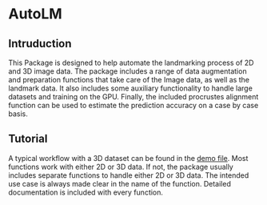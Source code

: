 # AutoLM

## Intruduction
This Package is designed to help automate the landmarking process of 2D and 3D image data. The package
includes a range of data augmentation and preparation functions that take care of the Image data, as well as the landmark data. It also includes some auxiliary functionality to handle large datasets and training on the GPU. Finally, the included
procrustes alignment function can be used to estimate the prediction accuracy on a case by case basis.


## Tutorial
A typical workflow with a 3D dataset can be found in the [demo file](../master/demo.jl). Most functions work with either 2D or 3D data. If not, the package usually includes separate functions to handle either 2D or 3D data. The intended use case is always made clear in the name of the function. Detailed documentation is included with every function.
